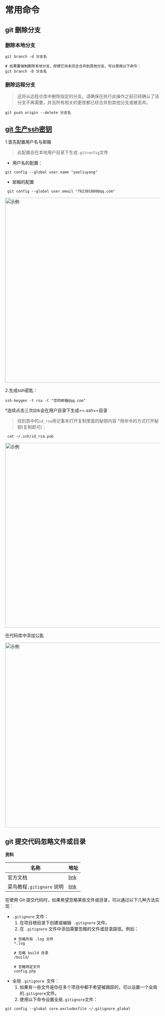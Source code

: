# 常用命令

## git 删除分支

### 删除本地分支

```shell
git branch -d 分支名

# 如果要强制删除本地分支，即使它尚未完全合并到其他分支，可以使用以下命令：
git branch -D 分支名
```

### 删除远程分支    

> 这将从远程仓库中删除指定的分支。请确保在执行此操作之前已经确认了该分支不再需要，并且所有相关的更改都已经合并到其他分支或被丢弃。

```shell
git push origin --delete 分支名
```

## [git 生产ssh密钥](https://www.cnblogs.com/yaoliuyang/p/13060779.html)

1.首先配置用户名与邮箱

> 此配置会在本地用户目录下生成`.gitconfig`文件
* 用户名的配置：
```
git config --global user.name "yaoliuyang"
```
* 邮箱的配置
```
 git config --global user.email "762301880@qq.com"
```
<img src='https://gitee.com/yaolliuyang/blogImages/raw/master/blogImages/1922055-20200607153638000-1303370550.png' width='600px' heigth='400px' title='示例'>

2.生成ssh密匙：

```
ssh-keygen -t rsa -C "您的邮箱@qq.com"
```
*连续点击三次`回车`会在用户目录下生成==.ssh==目录
>找到其中的`id_rsa`用记事本打开复制里面的秘钥内容
>*用命令的方式打开秘钥(复制即可)：
```
 cat ~/.ssh/id_rsa.pub
```
<img src='https://gitee.com/yaolliuyang/blogImages/raw/master/blogImages/1922055-20200607154032405-1871716298.png' width='600px' heigth='400px' title='示例'>

在代码库中添加公匙

<img src='https://gitee.com/yaolliuyang/blogImages/raw/master/blogImages/1922055-20200607154148138-609470938.png' width='600px' heigth='400px' title='示例'>

##  git 提交代码忽略文件或目录

**资料**

| 名称                      | 地址                                                         |
| ------------------------- | ------------------------------------------------------------ |
| 官方文档                  | [link](https://git-scm.com/docs/gitignore)                   |
| 菜鸟教程`.gitignore` 说明 | [link](https://www.runoob.com/w3cnote/android-tutorial-git-repo-operate.html) |

在使用 Git 提交代码时，如果希望忽略某些文件或目录，可以通过以下几种方法实现：

- `.gitignore` 文件：
  1. 在项目根目录下创建或编辑` .gitignore` 文件。
  2. 在 `.gitignore` 文件中添加需要忽略的文件或目录路径。例如：

```shell
    # 忽略所有 .log 文件
    *.log

    # 忽略 build 目录
    /build/

    # 忽略特定文件
    config.php
```

- 全局 `.gitignore `文件：
  1. 如果有一些文件是你在多个项目中都不希望被跟踪的，可以设置一个全局的` .gitignore `文件。
  2. 使用以下命令设置全局` .gitignore `文件：

```shell
git config --global core.excludesfile ~/.gitignore_global
```







